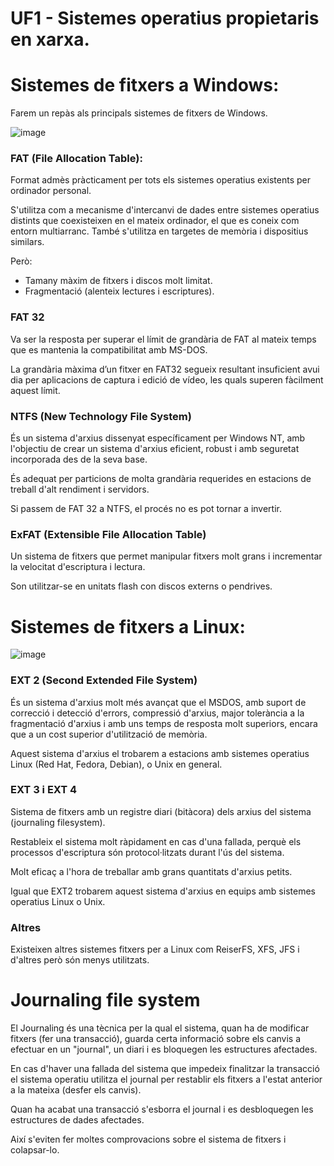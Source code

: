 # UF1 - Sistemes operatius propietaris en xarxa.

# Sistemes de fitxers a Windows:

Farem un repàs als principals sistemes de fitxers de Windows.

![image](https://github.com/XaSaFa/MP04/assets/110727546/7574af42-8d5f-4902-b2b0-a8388c902caf)

### FAT (File Allocation Table):

Format admès pràcticament per tots els sistemes operatius existents per ordinador personal.

S'utilitza com a mecanisme d'intercanvi de dades entre sistemes operatius distints que coexisteixen en el mateix
ordinador, el que es coneix com entorn multiarranc. També s'utilitza en targetes de memòria i dispositius similars.

Però:
- Tamany màxim de fitxers i discos molt limitat.
- Fragmentació (alenteix lectures i escriptures).

### FAT 32

Va ser la resposta per superar el límit de grandària de FAT al mateix temps que es mantenia la compatibilitat amb MS-DOS.

La grandària màxima d’un fitxer en FAT32 segueix resultant insuficient avui dia per aplicacions de captura i edició de vídeo, les quals superen fàcilment aquest límit.

### NTFS (New Technology File System)

És un sistema d'arxius dissenyat específicament per Windows NT, amb l'objectiu de crear un sistema d'arxius eficient, robust i amb seguretat incorporada des de la seva base.

És adequat per particions de molta grandària requerides en estacions de treball d'alt rendiment i servidors.

Si passem de FAT 32 a NTFS, el procés no es pot tornar a invertir.

### ExFAT (Extensible File Allocation Table)

Un sistema de fitxers que permet manipular fitxers molt grans i incrementar la velocitat d'escriptura i lectura.

Son utilitzar-se en unitats flash con discos externs o pendrives.  

# Sistemes de fitxers a Linux:

![image](https://github.com/XaSaFa/MP04/assets/110727546/5e864f1b-48d3-4857-ac51-e2891cb99565)

### EXT 2 (Second Extended File System)

És un sistema d'arxius molt més avançat que el MSDOS, amb suport de correcció i detecció d'errors, compressió d'arxius, major tolerància a la fragmentació d'arxius i amb uns temps de resposta molt superiors, encara que a un cost superior d'utilització de memòria.

Aquest sistema d'arxius el trobarem a estacions amb sistemes operatius Linux (Red Hat, Fedora, Debian), o Unix en general.

### EXT 3 i EXT 4

Sistema de fitxers amb un registre diari (bitàcora) dels arxius del sistema (journaling filesystem).

Restableix el sistema molt ràpidament en cas d'una fallada, perquè els processos d'escriptura són protocol·litzats durant l'ús del sistema.

Molt eficaç a l'hora de treballar amb grans quantitats d'arxius petits.

Igual que EXT2 trobarem aquest sistema d'arxius en equips amb sistemes operatius Linux o Unix.

### Altres

Existeixen altres sistemes fitxers per a Linux com ReiserFS, XFS, JFS i d'altres però són menys utilitzats.

# Journaling file system

El Journaling és una tècnica per la qual el sistema, quan ha de modificar fitxers (fer una transacció), guarda certa informació sobre els canvis a efectuar en un "journal", un diari i es bloquegen les estructures afectades.

En cas d'haver una fallada del sistema que impedeix finalitzar la transacció el sistema operatiu utilitza el journal per restablir els fitxers a l'estat anterior a la mateixa (desfer els canvis).

Quan ha acabat una transacció s'esborra el journal i es desbloquegen les estructures de dades afectades.





Així s'eviten fer moltes comprovacions sobre el sistema de fitxers i colapsar-lo.
